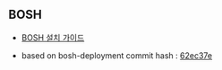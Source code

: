 ## BOSH

- [BOSH 설치 가이드](https://github.com/PaaS-TA/Guide/blob/v5.5.0/install-guide/bosh/PAAS-TA_BOSH2_INSTALL_GUIDE_V5.0.md)

- based on bosh-deployment commit hash : [62ec37e](https://github.com/cloudfoundry/bosh-deployment/tree/62ec37e2b571818c8ccfc7871327bb2bcd3ba90d)

